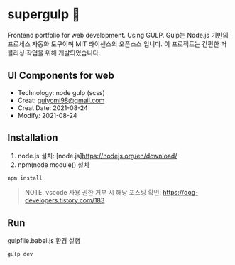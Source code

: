 # supergulp :blossom:
Frontend portfolio for web development. Using GULP. 
Gulp는 Node.js 기반의 프로세스 자동화 도구이며 MIT 라이센스의 오픈소스 입니다. 
이 프로젝트는 간편한 퍼블리싱 작업을 위해 개발되었습니다.

## UI Components for web
- Technology: node gulp (scss)
- Creat: guiyomi98@gmail.com
- Creat Date: 2021-08-24
- Modify: 2021-08-24

## Installation
1. node.js 설치: [node.js]https://nodejs.org/en/download/
2. npm(node module() 설치
``` js
npm install
```
> NOTE. vscode 사용 권한 거부 시 해당 포스팅 확인: https://dog-developers.tistory.com/183

## Run
gulpfile.babel.js 환경 실행
``` js
gulp dev
```

